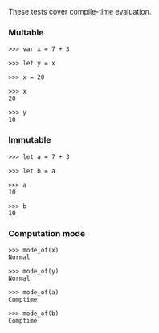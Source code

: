 These tests cover compile-time evaluation.

### Multable

```
>>> var x = 7 + 3

>>> let y = x

>>> x = 20

>>> x
20

>>> y
10

```

### Immutable

```
>>> let a = 7 + 3

>>> let b = a

>>> a
10

>>> b
10

```

### Computation mode

```
>>> mode_of(x)
Normal

>>> mode_of(y)
Normal

>>> mode_of(a)
Comptime

>>> mode_of(b)
Comptime

```
